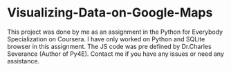 # Visualizing-Data-on-Google-Maps
This project was done by me as an assignment in the Python for Everybody Specialization on Coursera.
I have only worked on Python and SQLite browser in this assignment.
The JS code was pre defined by Dr.Charles Severance (Author of Py4E).
Contact me if you have any issues or need any assistance.

